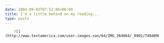 ```yaml
---
date: 2004-09-02T07:52:00+00:00
title: I'm a little behind on my reading...
type: posts
---
```


		![](http://www.textamerica.com/user.images.san/64/IMG_364864/_0901/T40409011006011.jpg)
